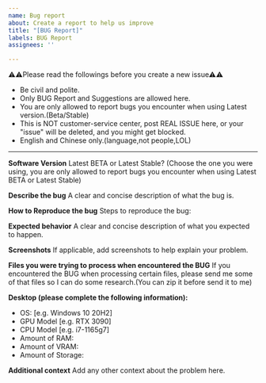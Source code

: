 ```yaml
---
name: Bug report
about: Create a report to help us improve
title: "[BUG Report]"
labels: BUG Report
assignees: ''

---
```


⚠⚠Please read the followings before you create a new issue⚠⚠
- Be civil and polite.
- Only BUG Report and Suggestions are allowed here.
- You are only allowed to report bugs you encounter when using Latest version.(Beta/Stable)
- This is NOT customer-service center, post REAL ISSUE here, or your "issue" will be deleted, and you might get blocked.
- English and Chinese only.(language,not people,LOL)

---

**Software Version**
Latest BETA or Latest Stable?
(Choose the one you were using, you are only allowed to report bugs you encounter when using Latest BETA or Latest Stable)

**Describe the bug**
A clear and concise description of what the bug is.

**How to Reproduce the bug**
Steps to reproduce the bug:

**Expected behavior**
A clear and concise description of what you expected to happen.

**Screenshots**
If applicable, add screenshots to help explain your problem.

**Files you were trying to process when encountered the BUG**
If you encountered the BUG when processing certain files, please send me some of that files so I can do some research.(You can zip it before send it to me)

**Desktop (please complete the following information):**
 - OS: [e.g. Windows 10 20H2]
 - GPU Model [e.g. RTX 3090]
 - CPU Model [e.g. i7-1165g7]
 - Amount of RAM:
 - Amount of VRAM:
 - Amount of Storage:

**Additional context**
Add any other context about the problem here.
